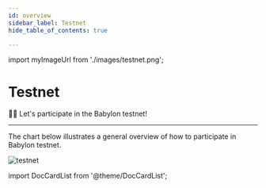 ```yaml
---
id: overview
sidebar_label: Testnet
hide_table_of_contents: true

---
```

import myImageUrl from './images/testnet.png';

# Testnet

🙋‍♂️ Let's participate in the Babylon testnet!

---
The chart below illustrates a general overview of how to participate in Babylon testnet.

<div style={{justifyContent: 'center', display: 'flex', marginBottom: '50px'}}>
    <img style={{width: "1000px"}} src={myImageUrl} alt="testnet" />
</div>



import DocCardList from '@theme/DocCardList';

<DocCardList />
